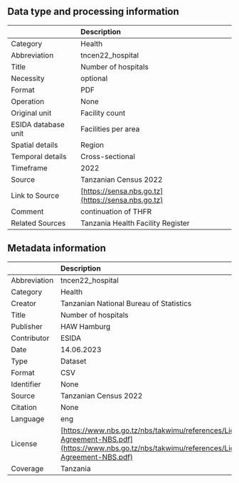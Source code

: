 ## Data type and processing information 

|                     | Description                                        |
|:--------------------|:---------------------------------------------------|
| Category            | Health                                             |
| Abbreviation        | tncen22_hospital                                   |
| Title               | Number of hospitals                                |
| Necessity           | optional                                           |
| Format              | PDF                                                |
| Operation           | None                                               |
| Original unit       | Facility count                                     |
| ESIDA database unit | Facilities per area                                |
| Spatial details     | Region                                             |
| Temporal details    | Cross-sectional                                    |
| Timeframe           | 2022                                               |
| Source              | Tanzanian Census 2022                              |
| Link to Source      | [https://sensa.nbs.go.tz](https://sensa.nbs.go.tz) |
| Comment             | continuation of THFR                               |
| Related Sources     | Tanzania Health Facility Register                  |

## Metadata information 

|              | Description                                                                                                                                      |
|:-------------|:-------------------------------------------------------------------------------------------------------------------------------------------------|
| Abbreviation | tncen22_hospital                                                                                                                                 |
| Category     | Health                                                                                                                                           |
| Creator      | Tanzanian National Bureau of Statistics                                                                                                          |
| Title        | Number of hospitals                                                                                                                              |
| Publisher    | HAW Hamburg                                                                                                                                      |
| Contributor  | ESIDA                                                                                                                                            |
| Date         | 14.06.2023                                                                                                                                       |
| Type         | Dataset                                                                                                                                          |
| Format       | CSV                                                                                                                                              |
| Identifier   | None                                                                                                                                             |
| Source       | Tanzanian Census 2022                                                                                                                            |
| Citation     | None                                                                                                                                             |
| Language     | eng                                                                                                                                              |
| License      | [https://www.nbs.go.tz/nbs/takwimu/references/Licence-Agreement-NBS.pdf](https://www.nbs.go.tz/nbs/takwimu/references/Licence-Agreement-NBS.pdf) |
| Coverage     | Tanzania                                                                                                                                         |